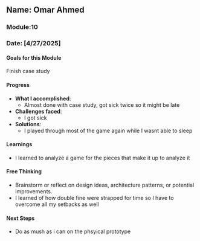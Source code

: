 <!-- Markdown Docs: https://docs.github.com/en/get-started/writing-on-github/getting-started-with-writing-and-formatting-on-github/basic-writing-and-formatting-syntax -->
## Name: Omar Ahmed
### Module:10

<!-- Repeat the below as needed-->
### Date: [4/27/2025]

#### Goals for this Module
Finish case study

#### Progress
- **What I accomplished**:
  - Almost done with case study, got sick twice so it might be late
- **Challenges faced**:
  - I got sick
- **Solutions**:
  - I played through most of the game again while I wasnt able to sleep

#### Learnings
- I learned to analyze a game for the pieces that make it up to analyze it

#### Free Thinking
- Brainstorm or reflect on design ideas, architecture patterns, or potential improvements.
-  I learned of how double fine were strapped for time so I have to overcome all my setbacks as well

#### Next Steps
- Do as mush as i can on the phsyical prototype
